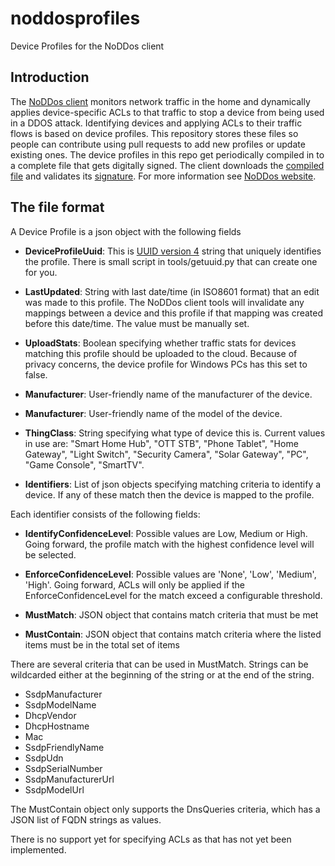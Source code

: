 # noddosprofiles
Device Profiles for the NoDDos client

## Introduction
The [NoDDos client](https://github.com/noddos/noddos) monitors network traffic in the home and dynamically applies device-specific ACLs to that traffic to stop a device from being used in a DDOS attack. Identifying devices and applying ACLs to their traffic flows is based on device profiles. This repository stores these files so people can contribute using pull requests to add new profiles or update existing ones. The device profiles in this repo get periodically compiled in to a complete file that gets digitally signed. The client downloads the [compiled file](https://www.noddos.io/config/DeviceProfiles.json) and validates its [signature](https://www.noddos.io/config/DeviceProfiles.json.sha256). For more information see [NoDDos website](https://www.noddos.io/).

## The file format
A Device Profile is a json object with the following fields

- __DeviceProfileUuid__:
This is [UUID version 4](https://en.wikipedia.org/wiki/Universally_unique_identifier#Version_4_.28random.29) string that uniquely identifies the profile. There is small script in tools/getuuid.py that can create one for you.

- __LastUpdated__:
String with last date/time (in ISO8601 format) that an edit was made to this profile. The NoDDos client tools will invalidate any mappings between a device and this profile if that mapping was created before this date/time. The value must be manually set.

- __UploadStats__:
Boolean specifying whether traffic stats for devices matching this profile should be uploaded to the cloud. Because of privacy concerns, the device profile for Windows PCs has this set to false.

- __Manufacturer__: 
User-friendly name of the manufacturer of the device.

- __Manufacturer__:
User-friendly name of the model of the device.

- __ThingClass__:
String specifying what type of device this is. Current values in use are: "Smart Home Hub", "OTT STB", "Phone Tablet", "Home Gateway", "Light Switch", "Security Camera", "Solar Gateway", "PC", "Game Console", "SmartTV".

- __Identifiers__:
List of json objects specifying matching criteria to identify a device. If any of these match then the device is mapped to the profile.

Each identifier consists of the following fields:
- __IdentifyConfidenceLevel__:
Possible values are Low, Medium or High. Going forward, the profile match with the highest confidence level will be selected.

- __EnforceConfidenceLevel__:
Possible values are 'None', 'Low', 'Medium', 'High'. Going forward, ACLs will only be applied if the EnforceConfidenceLevel for the match exceed a configurable threshold.

- __MustMatch__:
JSON object that contains match criteria that must be met

- __MustContain__:
JSON object that contains match criteria where the listed items must be in the total set of items

There are several criteria that can be used in MustMatch. Strings can be wildcarded either at the beginning of the string or at the end of the string.
- SsdpManufacturer
- SsdpModelName
- DhcpVendor
- DhcpHostname
- Mac
- SsdpFriendlyName
- SsdpUdn
- SsdpSerialNumber
- SsdpManufacturerUrl
- SsdpModelUrl

The MustContain object only supports the DnsQueries criteria, which has a JSON list of FQDN strings as values.

There is no support yet for specifying ACLs as that has not yet been implemented.

